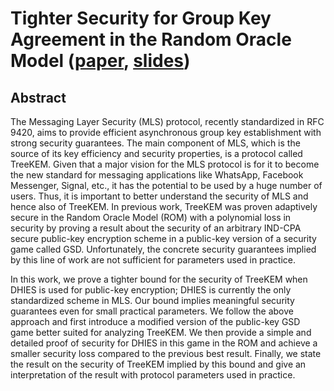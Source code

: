 # Tighter Security for Group Key Agreement in the Random Oracle Model ([paper](./thesis.pdf), [slides](./presentation/presentation.pdf))

## Abstract

The Messaging Layer Security (MLS) protocol, recently standardized in RFC 9420, aims to provide efficient asynchronous group key establishment with strong security guarantees. The main component of MLS, which is the source of its key efficiency and security properties, is a protocol called TreeKEM. Given that a major vision for the MLS protocol is for it to become the new standard for messaging applications like WhatsApp, Facebook Messenger, Signal, etc., it has the potential to be used by a huge number of users. Thus, it is important to better understand the security of MLS and hence also of TreeKEM. In previous work, TreeKEM was proven adaptively secure in the Random Oracle Model (ROM) with a polynomial loss in security by proving a result about the security of an arbitrary IND-CPA secure public-key encryption scheme in a public-key version of a security game called GSD. Unfortunately, the concrete security guarantees implied by this line of work are not sufficient for parameters used in practice.

In this work, we prove a tighter bound for the security of TreeKEM when DHIES is used for public-key encryption; DHIES is currently the only standardized scheme in MLS. Our bound implies meaningful security guarantees even for small practical parameters. We follow the above approach and first introduce a modified version of the public-key GSD game better suited for analyzing TreeKEM. We then provide a simple and detailed proof of security for DHIES in this game in the ROM and achieve a smaller security loss compared to the previous best result. Finally, we state the result on the security of TreeKEM implied by this bound and give an interpretation of the result with protocol parameters used in practice.
